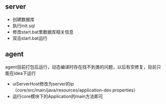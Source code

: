 ## server
* 创建数据库
* 执行init.sql
* 修改start.bat里数据库相关信息
* 双击start.bat运行


## agent
agent目前打包后运行，动态编译时存在找不到类的问题，以后有空修复，目前只能在idea下运行

* uiServerHost修改为server的ip（core/src/main/java/resources/application-dev.properties）
* 运行core模块下的Application的main方法即可

